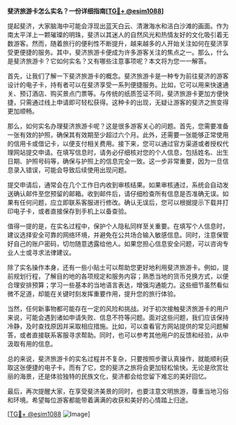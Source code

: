 **斐济旅游卡怎么实名？一份详细指南[[TG💪+ @esim1088](https://t.me/s/esim1088)]**

提起斐济，大家脑海中可能会浮现出蓝天白云、清澈海水和洁白沙滩的画面。作为南太平洋上一颗璀璨的明珠，斐济以其迷人的自然风光和热情友好的文化吸引着无数游客。然而，随着旅行的便利性不断提升，越来越多的人开始关注如何在斐济享受更便捷的服务。其中，斐济旅游卡便成为许多游客关注的焦点之一。那么，什么是斐济旅游卡？它如何实名？又有哪些注意事项呢？本文将为您一一解答。

首先，让我们了解一下斐济旅游卡的概念。斐济旅游卡是一种专为前往斐济的游客设计的电子卡，持有者可以在斐济享受一系列便捷服务。比如，它可以用来快速通关、预订酒店、购买景点门票等。与传统的纸质签证不同，斐济旅游卡更加方便快捷，只需通过线上申请即可轻松获得。这种卡的出现，无疑让游客的斐济之旅变得更加顺畅。

那么，如何实名办理斐济旅游卡呢？这是很多游客关心的问题。首先，您需要准备一张有效的护照，确保其有效期至少超过六个月。此外，还需要一张能够正常使用的信用卡或借记卡，以便支付相关费用。接下来，您可以通过官方渠道或者授权代理网站提交申请。在填写信息时，请务必仔细核对您的个人信息，包括姓名、出生日期、护照号码等，确保与护照上的信息完全一致。这一步非常重要，因为一旦信息录入错误，可能会导致后续使用出现问题。

提交申请后，通常会在几个工作日内收到审核结果。如果审核通过，系统会自动发送确认邮件至您预留的邮箱。收到邮件后，请仔细检查所有信息是否准确无误。如果有任何问题，应立即联系客服进行修改。确认无误后，您可以根据提示下载并打印电子卡，或者直接保存到手机上以备查验。

值得一提的是，在实名过程中，保护个人隐私同样至关重要。在填写个人信息时，建议选择安全可靠的网络环境，并避免在公共场合输入敏感信息。同时，注意保管好自己的账户密码，切勿随意透露给他人。如果您担心信息安全问题，可以咨询专业人士或寻求法律建议。

除了实名操作本身，还有一些小贴士可以帮助您更好地利用斐济旅游卡。例如，提前规划行程，了解目的地的各项规定和服务内容；熟悉当地的货币兑换方式，以便合理安排预算；学习一些基本的当地语言表达，增强沟通能力。这些细节虽然看似微不足道，却能在关键时刻发挥重要作用，提升您的旅行体验。

当然，任何新事物都可能存在一定的风险和挑战。对于初次接触斐济旅游卡的用户来说，可能会遇到诸如申请失败、信息不符等问题。面对这些问题，我们应该保持冷静，及时查找原因并采取相应措施。比如，可以查看官方网站提供的常见问题解答，或者直接联系客服寻求帮助。同时，也可以参考其他用户的反馈和经验，从中汲取有用的信息。

总的来说，斐济旅游卡的实名过程并不复杂，只要按照步骤认真操作，就能顺利获取这张便捷的电子卡。而有了它，您的斐济之旅将会更加轻松愉快。无论是欣赏壮丽的海景，还是体验独特的民族文化，斐济都会给您留下难忘的美好回忆。

最后，再次提醒大家，在享受斐济美景的同时，也要注意文明旅游，尊重当地习俗和环境。希望每位游客都能带着满满的收获和美好的心情踏上归途。

[[TG💪+ @esim1088](https://t.me/s/esim1088) ![Image](https://i.postimg.cc/4NQfJmqS/Snipaste-2025-05-13-00-14-12.png)]